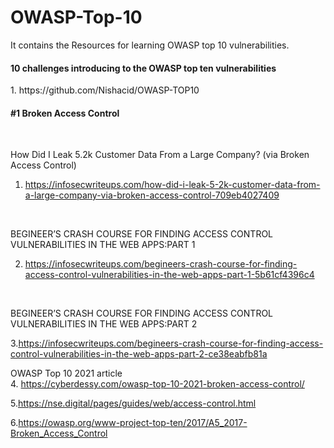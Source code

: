 # OWASP-Top-10
It contains the  Resources for learning OWASP top 10 vulnerabilities. <br/>
<h4>10 challenges introducing to the OWASP top ten vulnerabilities</h4>
1. https://github.com/Nishacid/OWASP-TOP10
<br/>

<h4>#1 Broken Access Control</h4>
<br/>

How Did I Leak 5.2k Customer Data From a Large Company? (via Broken Access Control)
<br/>

1. https://infosecwriteups.com/how-did-i-leak-5-2k-customer-data-from-a-large-company-via-broken-access-control-709eb4027409
<br/>

BEGINEER’S CRASH COURSE FOR FINDING ACCESS CONTROL VULNERABILITIES IN THE WEB APPS:PART 1
<br/>

2. https://infosecwriteups.com/begineers-crash-course-for-finding-access-control-vulnerabilities-in-the-web-apps-part-1-5b61cf4396c4
<br/>

BEGINEER’S CRASH COURSE FOR FINDING ACCESS CONTROL VULNERABILITIES IN THE WEB APPS:PART 2<br/>

3.https://infosecwriteups.com/begineers-crash-course-for-finding-access-control-vulnerabilities-in-the-web-apps-part-2-ce38eabfb81a
<br/>

OWASP Top 10 2021 article<br/>
4. https://cyberdessy.com/owasp-top-10-2021-broken-access-control/
<br/>

5.https://nse.digital/pages/guides/web/access-control.html
<br/>

6.https://owasp.org/www-project-top-ten/2017/A5_2017-Broken_Access_Control
<br/>

